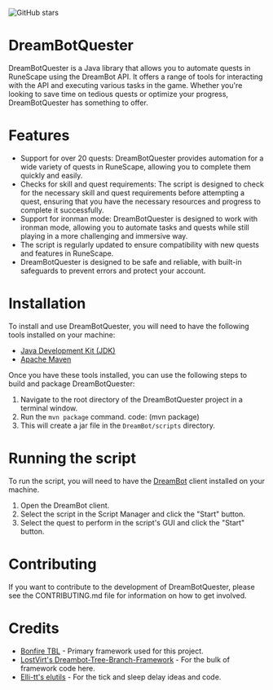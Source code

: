 ![GitHub stars](https://img.shields.io/github/stars/notsinan/DreamBotQuester?style=social)
# DreamBotQuester

DreamBotQuester is a Java library that allows you to automate quests in RuneScape using the DreamBot API. It offers a
range of tools for interacting with the API and executing various tasks in the game. Whether you're looking to save time
on tedious quests or optimize your progress, DreamBotQuester has something to offer.

# Features

* Support for over 20 quests: DreamBotQuester provides automation for a wide variety of quests in RuneScape, allowing
  you to complete them quickly and easily.
* Checks for skill and quest requirements: The script is designed to check for the necessary skill and quest
  requirements before attempting a quest, ensuring that you have the necessary resources and progress to complete it
  successfully.
* Support for ironman mode: DreamBotQuester is designed to work with ironman mode, allowing you to automate tasks and
  quests while still playing in a more challenging and immersive way.
* The script is regularly updated to ensure compatibility with new quests and features in RuneScape.
* DreamBotQuester is designed to be safe and reliable, with built-in safeguards to prevent errors and protect your
  account.

# Installation

To install and use DreamBotQuester, you will need to have the following tools installed on your machine:

* [Java Development Kit (JDK)](https://www.oracle.com/java/technologies/downloads/)
* [Apache Maven](https://maven.apache.org/)

Once you have these tools installed, you can use the following steps to build and package DreamBotQuester:

1. Navigate to the root directory of the DreamBotQuester project in a terminal window.
2. Run the `mvn package` command. code: (mvn package)
3. This will create a jar file in the `DreamBot/scripts` directory.

# Running the script

To run the script, you will need to have the [DreamBot](https://dreambot.org/) client installed on your machine.

1. Open the DreamBot client.
2. Select the script in the Script Manager and click the "Start" button.
3. Select the quest to perform in the script's GUI and click the "Start" button.

# Contributing

If you want to contribute to the development of DreamBotQuester, please see the CONTRIBUTING.md file for information on
how to get involved.

# Credits

- [Bonfire TBL](https://github.com/Bonfire/DreamBot-Delayed-TBL) - Primary framework used for this project.
- [LostVirt's Dreambot-Tree-Branch-Framework](https://github.com/LostVirt/Dreambot-Tree-Branch-Framework) - For the bulk
  of framework code here.
- [Elli-tt's elutils](https://github.com/Elli-tt/el-plugins-source) - For the tick and sleep delay ideas and code.
